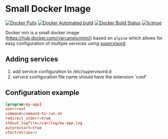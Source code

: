 # Small Docker Image

[![Docker Pulls](https://img.shields.io/docker/pulls/arcaneio/mini.svg?style=flat)](https://hub.docker.com/r/arcaneio/mini/)
[![Docker Automated build](https://img.shields.io/docker/automated/arcaneio/mini.svg?style=flat)](https://hub.docker.com/r/arcaneio/mini/)
[![Docker Build Status](https://img.shields.io/docker/build/arcaneio/mini.svg?style=flat)](https://hub.docker.com/r/arcaneio/mini/)
[![license](https://img.shields.io/github/license/arcane-io/docker-mini.svg)](https://github.com/arcane-io/docker-mini)

Docker min is a small docker image (<https://hub.docker.com/r/arcaneio/mini/>) based on `alpine` which allows for easy configuration of multiple services using [supervisord](http://supervisord.org/configuration.html).

## Adding services

1. add service configuration to /etc/supervisord.d
2. service configuration file name should have the extension 'conf'

## Configuration example

```conf
[program:my-app]
user=root
command=command-to-run.sh
redirect_stderr=true
stdout_logfile=/var/log/my-app.log
autorestart=true
startretries=3
```
